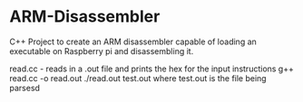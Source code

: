 # ARM-Disassembler
C++ Project to create an ARM disassembler capable of loading an executable on Raspberry pi and disassembling it.

read.cc - reads in a .out file and prints the hex for the input instructions
    g++ read.cc -o read.out
    ./read.out test.out
    where test.out is the file being parsesd